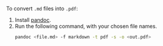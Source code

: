 To convert `.md` files into `.pdf`:

1. Install [pandoc](https://pandoc.org/installing.htm).
2. Run the following command, with your chosen file names.
   ```bash
   pandoc <file.md> -f markdown -t pdf -s -o <out.pdf>
```

